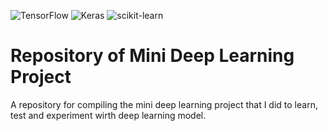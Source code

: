 ![TensorFlow](https://img.shields.io/badge/TensorFlow-%23FF6F00.svg?style=flat-square&logo=TensorFlow&logoColor=white)
![Keras](https://img.shields.io/badge/Keras-%23D00000.svg?style=flat-square&logo=Keras&logoColor=white)
![scikit-learn](https://img.shields.io/badge/scikit--learn-%23F7931E.svg?style=flat-square&logo=scikit-learn&logoColor=white)

# Repository of Mini Deep Learning Project

A repository for compiling the mini deep learning project that I did to learn, test and experiment wirth deep learning model.
